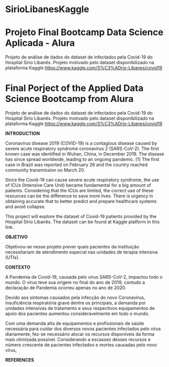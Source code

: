 # SirioLibanesKaggle

# Projeto Final Bootcamp Data Science Aplicada - Alura 

Projeto de análise de dados do dataset de infectados pela Covid-19 do Hospital Sírio Libanês. Projeto motivado pelo dataset disponibilizado na plataforma Kaggle https://www.kaggle.com/S%C3%ADrio-Libanes/covid19

# Final Porject of the Applied Data Science Bootcamp from Alura 

Projeto de análise de dados do dataset de infectados pela Covid-19 do Hospital Sírio Libanês. Projeto motivado pelo dataset disponibilizado na plataforma Kaggle https://www.kaggle.com/S%C3%ADrio-Libanes/covid19


**INTRODUCTION**

Coronavirus disease 2019 (COVID-19) is a contagious disease caused by severe acute respiratory syndrome coronavirus 2 (SARS-CoV-2). The first known case was identified in Wuhan, China, in December 2019. The disease has since spread worldwide, leading to an ongoing pandemic. [1] The first case in Brazil was reported on February 26 and the country reached community transmission on March 20.

Since the Covid-19 can cause severe acute respiratory syndrome, the use of ICUs (Intensive Care Unit) became fundamental for a big amount of patients. Considering that the ICUs are limited, the correct use of these resources can be the difference to save more lives. There is urgency in obtaining accurate that to better predict and prepare healthcare systems and avoid collapse.

This project will explore the dataset of Covid-19 patients provided by  the Hospital Sírio Libanês. The dataset can be found at Kaggle platform in this link.  


**OBJETIVO**

Objetivou-se nesse projeto  prever quais pacientes da instituição necessitariam de atendimento especial nas unidades de terapia intensiva (UTIs).


**CONTEXTO**

A Pandemia de Covid-19, causada pelo vírus SARS-CoV-2,  impactou todo o mundo. O vírus teve sua origem no final do ano de 2019, contudo a declaração de Pandemia ocorreu apenas no ano de 2020. 

Devido aos sintomas causados pela infecção do novo Coronavírus, insuficiência respiratória grave dentre os principais, a demanda por unidades intensivas de tratamento e seus respectivos equipamentos de apoio dos pacientes aumentou consideravelmente em todo o mundo. 

Com uma demanda alta de equipamentos e profissionais de saúde necessária para cuidar dos diversos novos pacientes infectados pelo vírus diariamente, fez-se necessário alocar os recursos disponíveis da forma mais otimizada possível. Considerando a escassez desses recursos e  número crescente de pacientes infectados e mortes causadas pelo novo vírus, 



**REFERENCES**
